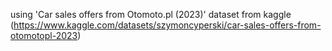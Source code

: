 using 'Car sales offers from Otomoto.pl (2023)' dataset from kaggle (https://www.kaggle.com/datasets/szymoncyperski/car-sales-offers-from-otomotopl-2023)